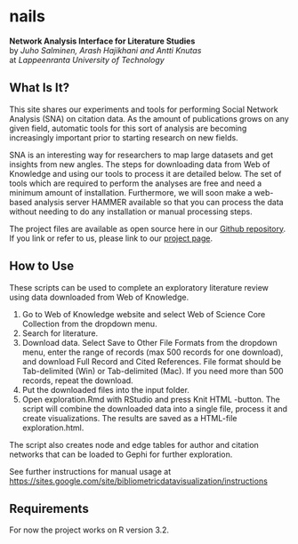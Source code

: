 nails
=====

**Network Analysis Interface for Literature Studies**  
by _Juho Salminen, Arash Hajikhani and Antti Knutas_  
at _Lappeenranta University of Technology_

What Is It?
----
This site shares our experiments and tools for performing Social Network Analysis (SNA) on citation data. As the amount of publications grows on any given field, automatic tools for this sort of analysis are becoming increasingly important prior to starting research on new fields.

SNA is an interesting way for researchers to map large datasets and get insights from new angles. The steps for downloading data from Web of Knowledge and using our tools to process it are detailed below. The set of tools which are required to perform the analyses are free and need a minimum amount of installation. Furthermore, we will soon make a web-based analysis server HAMMER available so that you can process the data without needing to do any installation or manual processing steps.

The project files are available as open source here in our [Github repository](https://github.com/aknutas/nails). If you link or refer to us, please link to our [project page](http://aknutas.github.io/nails/).

How to Use
----

These scripts can be used to complete an exploratory literature review
using data downloaded from Web of Knowledge.

1. Go to Web of Knowledge website and select Web of Science Core Collection 
from the dropdown menu. 
2. Search for literature.
3. Download data. Select Save to Other File Formats from the dropdown menu, 
enter the range of records (max 500 records for one download), and download 
Full Record and Cited References. File format should be Tab-delimited (Win) or
Tab-delimited (Mac). If you need more than 500 records, repeat the download.
4. Put the downloaded files into the input folder.
5. Open exploration.Rmd with RStudio and press Knit HTML -button. 
The script will combine the downloaded data into a single file, process it and
create visualizations. The results are saved as a HTML-file exploration.html.


The script also creates node and edge tables for author and citation 
networks that can be loaded to Gephi for further exploration.  

See further instructions for manual usage at https://sites.google.com/site/bibliometricdatavisualization/instructions

Requirements
----
For now the project works on R version 3.2.
